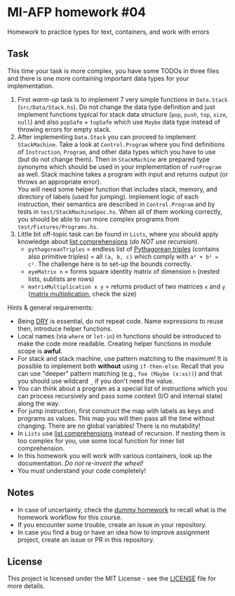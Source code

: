 # MI-AFP homework #04

Homework to practice types for text, containers, and work with errors 

## Task

This time your task is more complex, you have some TODOs in three files and there is one more containing important data types for your implementation.

1. First *warm-up* task is to implement 7 very simple functions in `Data.Stack` (`src/Data/Stack.hs`). Do not change the data type definition and just implement functions typical for stack data structure (`pop`, `push`, `top`, `size`, `null`) and also `popSafe` + `topSafe` which use `Maybe` data type instead of throwing errors for empty stack. 
2. After implementing `Data.Stack` you can proceed to implement `StackMachine`. Take a look at `Control.Program` where you find definitions of `Instruction`, `Program`, and other data types which you have to use (but do not change them). Then in `StackMachine` are prepared type synonyms which should be used in your implementation of `runProgram` as well. Stack machine takes a program with input and returns output (or throws an appropriate error).   
  You will need some helper function that includes stack, memory, and directory of labels (used for jumping). Implement logic of each instruction, their semantics are described in `Control.Program` and by tests in `test/StackMachineSpec.hs`. When all of them working correctly, you should be able to run more complex programs from `test/Fixtures/Programs.hs`.
3. Little bit off-topic task can be found in `Lists`, where you should apply knowledge about [list comprehensions](https://wiki.haskell.org/List_comprehension) (*do NOT use recursion*).
   * `pythagoreanTriples` = endless list of [Pythagorean triples](https://en.wikipedia.org/wiki/Pythagorean_triple) (contains also primitive triples) = all `(a, b, c)` which comply with `a² + b² = c²`. The challenge here is to set-up the bounds correctly.
   * `eyeMatrix n` = forms square identity matrix of dimension `n` (nested lists, sublists are rows)
   * `matrixMultiplication x y` = returns product of two matrices `x` and `y` ([matrix multiplication](https://en.wikipedia.org/wiki/Matrix_multiplication), check the size)

Hints & general requirements: 

* Being [DRY](https://cs.wikipedia.org/wiki/Don%27t_repeat_yourself) is essential, do not repeat code. Name expressions to reuse then, introduce helper functions.
* Local names (via `where` or `let-in`) in functions should be introduced to make the code more readable. Creating helper functions in module scope is **awful**.
* For stack and stack machine, use pattern matching to the maximum! It is possible to implement both **without** using `if-then-else`. Recall that you can use "deeper" pattern matching (e.g., `foo (Maybe (x:xs))`) and that you should use wildcard `_` if you don't need the value.
* You can think about a program as a special list of instructions which you can process recursively and pass some context (I/O and internal state) along the way.
* For jump instruction, first construct the map with labels as keys and programs as values. This map you will then pass all the time without changing. There are no global variables! There is no mutability!
* In `Lists` use [list comprehensions](https://wiki.haskell.org/List_comprehension) instead of recursion. If nesting them is too complex for you, use some local function for inner list comprehension.
* In this homework you will work with various containers, look up the documentation. *Do not re-invent the wheel!*
* You must understand your code completely!

## Notes 

 * In case of uncertainty, check the [dummy homework](https://github.com/MI-AFP/hw00) to recall what is the homework workflow for this course.
 * If you encounter some trouble, create an issue in your repository.
 * In case you find a bug or have an idea how to improve assignment project, create an issue or PR in this repository.

## License

This project is licensed under the MIT License - see the [LICENSE](LICENSE)
file for more details.